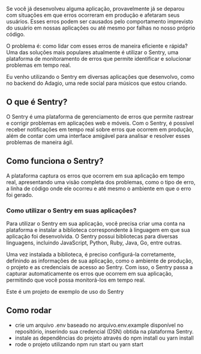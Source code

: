 Se você já desenvolveu alguma aplicação, provavelmente já se deparou com situações em que erros ocorreram em produção e afetaram seus usuários. Esses erros podem ser causados pelo comportamento imprevisto do usuário em nossas aplicações ou até mesmo por falhas no nosso próprio código.

O problema é: como lidar com esses erros de maneira eficiente e rápida? Uma das soluções mais populares atualmente é utilizar o Sentry, uma plataforma de monitoramento de erros que permite identificar e solucionar problemas em tempo real.

Eu venho utilizando o Sentry em diversas aplicações que desenvolvo, como no backend do Adagio, uma rede social para músicos que estou criando.

## O que é Sentry?

O Sentry é uma plataforma de gerenciamento de erros que permite rastrear e corrigir problemas em aplicações web e móveis. Com o Sentry, é possível receber notificações em tempo real sobre erros que ocorrem em produção, além de contar com uma interface amigável para analisar e resolver esses problemas de maneira ágil.

## Como funciona o Sentry?

A plataforma captura os erros que ocorrem em sua aplicação em tempo real, apresentando uma visão completa dos problemas, como o tipo de erro, a linha de código onde ele ocorreu e até mesmo o ambiente em que o erro foi gerado.

### Como utilizar o Sentry em suas aplicações?

Para utilizar o Sentry em sua aplicação, você precisa criar uma conta na plataforma e instalar a biblioteca correspondente à linguagem em que sua aplicação foi desenvolvida. O Sentry possui bibliotecas para diversas linguagens, incluindo JavaScript, Python, Ruby, Java, Go, entre outras.

Uma vez instalada a biblioteca, é preciso configurá-la corretamente, definindo as informações de sua aplicação, como o ambiente de produção, o projeto e as credenciais de acesso ao Sentry. Com isso, o Sentry passa a capturar automaticamente os erros que ocorrem em sua aplicação, permitindo que você possa monitorá-los em tempo real.

Este é um projeto de exemplo de uso do Sentry


## Como rodar

- crie um arquivo .env baseado no arquivo.env.example disponível no repositório, inserindo sua credencial (DSN) obtida na plataforma Sentry.
- instale as dependências do projeto através do npm install ou yarn install
- rode o projeto utilizando npm run start ou yarn start
